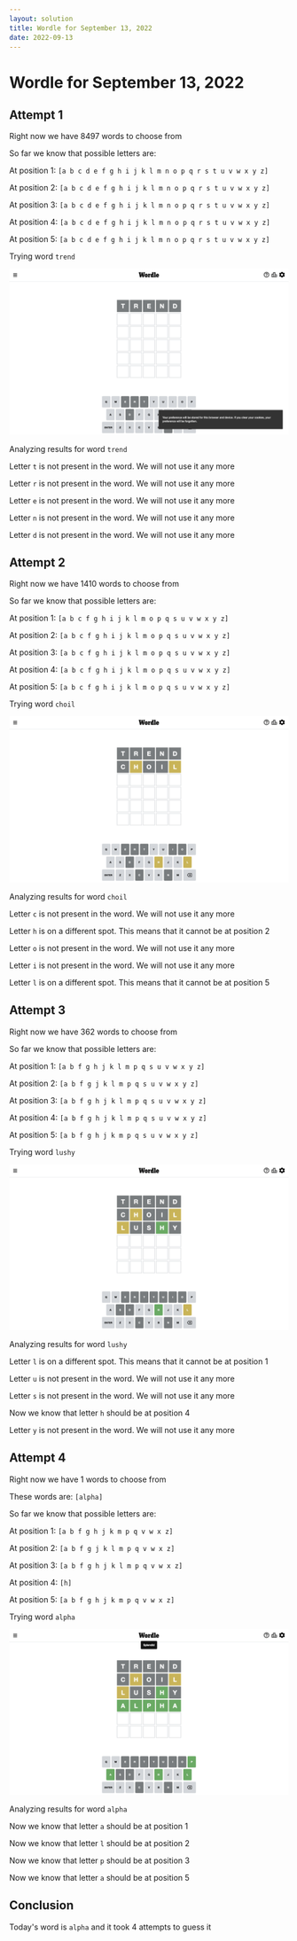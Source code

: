 ```yaml
---
layout: solution
title: Wordle for September 13, 2022
date: 2022-09-13
---
```

# Wordle for September 13, 2022

## Attempt 1

Right now we have 8497 words to choose from

So far we know that possible letters are:

At position 1: `[a b c d e f g h i j k l m n o p q r s t u v w x y z]`

At position 2: `[a b c d e f g h i j k l m n o p q r s t u v w x y z]`

At position 3: `[a b c d e f g h i j k l m n o p q r s t u v w x y z]`

At position 4: `[a b c d e f g h i j k l m n o p q r s t u v w x y z]`

At position 5: `[a b c d e f g h i j k l m n o p q r s t u v w x y z]`

Trying word `trend`

![Attempt 1](2022-09-13/attempt-1.png)

Analyzing results for word `trend`

Letter `t` is not present in the word. We will not use it any more

Letter `r` is not present in the word. We will not use it any more

Letter `e` is not present in the word. We will not use it any more

Letter `n` is not present in the word. We will not use it any more

Letter `d` is not present in the word. We will not use it any more



## Attempt 2

Right now we have 1410 words to choose from

So far we know that possible letters are:

At position 1: `[a b c f g h i j k l m o p q s u v w x y z]`

At position 2: `[a b c f g h i j k l m o p q s u v w x y z]`

At position 3: `[a b c f g h i j k l m o p q s u v w x y z]`

At position 4: `[a b c f g h i j k l m o p q s u v w x y z]`

At position 5: `[a b c f g h i j k l m o p q s u v w x y z]`

Trying word `choil`

![Attempt 2](2022-09-13/attempt-2.png)

Analyzing results for word `choil`

Letter `c` is not present in the word. We will not use it any more

Letter `h` is on a different spot. This means that it cannot be at position 2

Letter `o` is not present in the word. We will not use it any more

Letter `i` is not present in the word. We will not use it any more

Letter `l` is on a different spot. This means that it cannot be at position 5



## Attempt 3

Right now we have 362 words to choose from

So far we know that possible letters are:

At position 1: `[a b f g h j k l m p q s u v w x y z]`

At position 2: `[a b f g j k l m p q s u v w x y z]`

At position 3: `[a b f g h j k l m p q s u v w x y z]`

At position 4: `[a b f g h j k l m p q s u v w x y z]`

At position 5: `[a b f g h j k m p q s u v w x y z]`

Trying word `lushy`

![Attempt 3](2022-09-13/attempt-3.png)

Analyzing results for word `lushy`

Letter `l` is on a different spot. This means that it cannot be at position 1

Letter `u` is not present in the word. We will not use it any more

Letter `s` is not present in the word. We will not use it any more

Now we know that letter `h` should be at position 4

Letter `y` is not present in the word. We will not use it any more



## Attempt 4

Right now we have 1 words to choose from

These words are: `[alpha]`

So far we know that possible letters are:

At position 1: `[a b f g h j k m p q v w x z]`

At position 2: `[a b f g j k l m p q v w x z]`

At position 3: `[a b f g h j k l m p q v w x z]`

At position 4: `[h]`

At position 5: `[a b f g h j k m p q v w x z]`

Trying word `alpha`

![Attempt 4](2022-09-13/attempt-4.png)

Analyzing results for word `alpha`

Now we know that letter `a` should be at position 1

Now we know that letter `l` should be at position 2

Now we know that letter `p` should be at position 3

Now we know that letter `a` should be at position 5

## Conclusion

Today's word is `alpha` and it took 4 attempts to guess it


